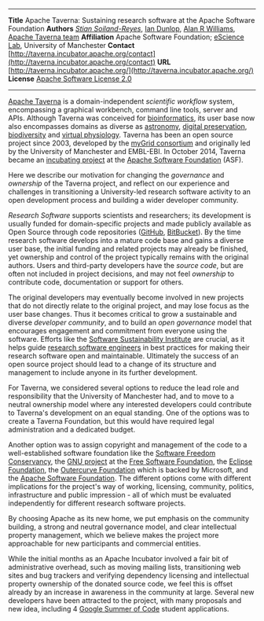 --------------   -------------------------------------------
**Title**        Apache Taverna: Sustaining research software at the Apache Software Foundation
**Authors**       [_Stian Soiland-Reyes_](http://orcid.org/0000-0001-9842-9718), [Ian Dunlop](http://orcid.org/0000-0001-7066-3350), [Alan R Williams](http://orcid.org/0000-0003-3156-2105), [Apache Taverna team](http://taverna.incubator.apache.org/about/)
**Affiliation**  Apache Software Foundation; [eScience Lab](http://www.cs.manchester.ac.uk/our-research/activities/e-science/), University of Manchester
**Contact**      [http://taverna.incubator.apache.org/contact](http://taverna.incubator.apache.org/contact)
**URL**          [http://taverna.incubator.apache.org/](http://taverna.incubator.apache.org/)
**License**      [Apache Software License 2.0](https://www.apache.org/licenses/LICENSE-2.0)
--------------   -------------------------------------------

[Apache Taverna](http://taverna.incubator.apache.org/) is a
domain-independent *scientific workflow* system, encompassing a graphical
workbench, command line tools, server and APIs. Although Taverna
was conceived for
[bioinformatics](http://taverna.incubator.apache.org/introduction/taverna-in-use/bioinformatics),
its user base now also encompasses domains as
diverse as [astronomy](http://amiga.iaa.es/p/290-astrotaverna.htm),
[digital preservation](http://www.scape-project.eu/),
[biodiversity](http://www.biovel.eu/) and
[virtual physiology](http://www.vph-share.eu/).
Taverna has been an open source project since 2003, developed by the
[myGrid consortium](http://www.mygrid.org.uk/) and
originally led by the University of Manchester
and EMBL-EBI. In October 2014, Taverna became
an [incubating project](http://incubator.apache.org/) at the
[Apache Software Foundation](http://www.apache.org/) (ASF).

Here we describe our motivation for changing the *governance* and *ownership* of
the Taverna project, and reflect on our experience
and challenges in transitioning a University-led research software
activity to an open development process and
building a wider developer community.

*Research Software* supports scientists
and researchers; its development is usually funded for domain-specific projects
and made publicly available as Open Source through
code repositories ([GitHub](https://github.com/), 
[BitBucket](https://bitbucket.org/)).
By the time research software develops into a mature code base
and gains a diverse user base, the initial funding and related projects may
already be finished, yet ownership and control of the project typically
remains with the original authors. Users and third-party developers have
the *source code*, but are often not included in project decisions,
and may not feel _ownership_ to contribute code, documentation or
support for others.

The original developers may eventually become involved in new projects that do not
directly relate to the original project, and may lose focus as the user base changes.
Thus it becomes critical to grow a sustainable and diverse
*developer community*, and to build an *open governance* model that encourages
engagement and commitment from everyone using the software. Efforts like the
[Software Sustainability Institute](http://software.ac.uk/) are
crucial, as it helps guide [research software engineers](http://www.rse.ac.uk/)
in best practices for making their research software open and maintainable.
Ultimately the success of an open source project should lead to a change of its
structure and management to include anyone in its further development.

For Taverna, we considered several options to reduce the lead role and
responsibility that the University of Manchester had, and
to move to a neutral ownership model where
any interested developers could contribute to Taverna's development
on an equal standing. One of the options was to create a Taverna Foundation,
but this would have required legal administration and a dedicated budget.

Another option was to assign copyright and management of the code to a
well-established software foundation
like the
[Software Freedom Conservancy](https://sfconservancy.org/),
the [GNU project](http://www.gnu.org/help/evaluation.html)
at the [Free Software Foundation](http://www.fsf.org/), the
[Eclipse Foundation](http://wiki.eclipse.org/Development_Resources/HOWTO/Starting_A_New_Project),
the [Outercurve Foundation](http://www.outercurve.org/) which is backed by Microsoft,
and the [Apache Software Foundation](http://apache.org/).
The different options come with different implications for the
project's way of working, licensing, community, politics,
infrastructure and public impression - all of which must be evaluated
independently for different research software projects.

By choosing Apache as its new home, we put emphasis on the community
building, a strong and neutral governance model, and clear
intellectual property management, which we believe makes the project
more approachable for new participants and commercial entities.

While the initial months as an Apache Incubator involved a fair bit of
administrative overhead, such as moving mailing lists, transitioning web sites
and bug trackers and verifying dependency licensing and intellectual property
ownership of the donated source code, we feel this is offset already by an
increase in awareness in the community at large. Several new developers have
been attracted to the project, with many proposals and new idea, including 4
[Google Summer of Code](https://www.google-melange.com/gsoc/homepage/google/gsoc2015)
student applications.
